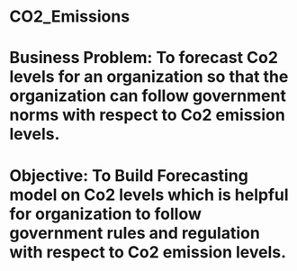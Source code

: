 # CO2_Emissions
# Business Problem: To forecast Co2 levels for an organization so that the organization can follow government norms with respect to Co2 emission levels.
# Objective: To Build Forecasting model  on Co2 levels which is helpful for organization to follow government rules and regulation with respect to Co2 emission levels.




